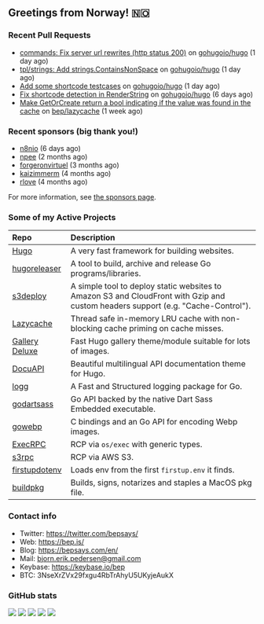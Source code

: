## Greetings from Norway! 🇳🇴

### Recent Pull Requests

- [commands: Fix server url rewrites (http status 200)](https://github.com/gohugoio/hugo/pull/10678) on [gohugoio/hugo](https://github.com/gohugoio/hugo) (1 day ago)
- [tpl/strings: Add strings.ContainsNonSpace](https://github.com/gohugoio/hugo/pull/10677) on [gohugoio/hugo](https://github.com/gohugoio/hugo) (1 day ago)
- [Add some shortcode testcases](https://github.com/gohugoio/hugo/pull/10676) on [gohugoio/hugo](https://github.com/gohugoio/hugo) (1 day ago)
- [Fix shortcode detection in RenderString](https://github.com/gohugoio/hugo/pull/10655) on [gohugoio/hugo](https://github.com/gohugoio/hugo) (6 days ago)
- [Make GetOrCreate return a bool indicating if the value was found in the cache](https://github.com/bep/lazycache/pull/4) on [bep/lazycache](https://github.com/bep/lazycache) (1 week ago)

### Recent sponsors (big thank you!)

- [n8nio](https://github.com/n8nio) (6 days ago)
- [npee](https://github.com/npee) (2 months ago)
- [forgeronvirtuel](https://github.com/forgeronvirtuel) (3 months ago)
- [kaizimmerm](https://github.com/kaizimmerm) (4 months ago)
- [rlove](https://github.com/rlove) (4 months ago)

For more information, see [the sponsors page](https://github.com/sponsors/bep/).

### Some of my Active Projects

| Repo  | Description |
| :---------------------------------------- | :------------------------------------------- |
| [Hugo](https://github.com/gohugoio/hugo)|A very fast framework for building websites. |
| [hugoreleaser](https://github.com/gohugoio/hugoreleaser)| A tool to build, archive and release Go programs/libraries.  |
| [s3deploy](https://github.com/bep/s3deploy)| A simple tool to deploy static websites to Amazon S3 and CloudFront with Gzip and custom headers support (e.g. "Cache-Control").|
| [Lazycache](https://github.com/bep/lazycache)| Thread safe in-memory LRU cache with non-blocking cache priming on cache misses.  |
| [Gallery Deluxe](https://github.com/bep/gallerydeluxe)|Fast Hugo gallery theme/module suitable for lots of images.  |
| [DocuAPI](https://github.com/bep/docuapi)| Beautiful multilingual API documentation theme for Hugo.  |
| [logg](https://github.com/bep/logg)| A Fast and Structured logging package for Go.  |
| [godartsass](https://github.com/bep/godartsass)| Go API backed by the native Dart Sass Embedded executable. |
| [gowebp](https://github.com/bep/gowebp)|C bindings and an Go API for encoding Webp images. |
| [ExecRPC](https://github.com/bep/execrpc)|RCP via `os/exec` with generic types.  |
| [s3rpc](https://github.com/bep/s3rpc)|RCP via AWS S3.|
| [firstupdotenv](https://github.com/bep/firstupdotenv)|Loads env from the first `firstup.env` it finds. |
| [buildpkg](https://github.com/bep/buildpkg)| Builds, signs, notarizes and staples a MacOS pkg file. |

### Contact info
- Twitter: https://twitter.com/bepsays/
- Web: https://bep.is/
- Blog: https://bepsays.com/en/
- Mail: bjorn.erik.pedersen@gmail.com
- Keybase: https://keybase.io/bep
- BTC: 3NseXrZVx29fxgu4RbTrAhyU5UKyjeAukX


### GitHub stats

![](https://github-profile-summary-cards.vercel.app/api/cards/profile-details?username=bep&theme=github)
![](https://github-profile-summary-cards.vercel.app/api/cards/repos-per-language?username=bep&theme=github)
![](https://github-profile-summary-cards.vercel.app/api/cards/most-commit-language?username=bep&theme=github)
![](https://github-profile-summary-cards.vercel.app/api/cards/stats?username=bep&theme=github)
![](https://github-profile-summary-cards.vercel.app/api/cards/productive-time?username=bep&theme=github)
